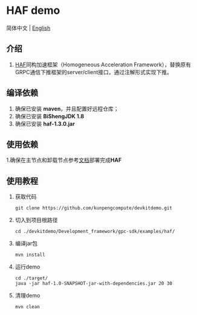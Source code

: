 # **HAF demo**

简体中文 | [English](README_en.md)

## 介绍

1. [HAF](https://www.hikunpeng.com/document/detail/zh/kunpengbds/appAccelFeatures/sqlqueryaccelf/kunpengomnidata_20_0002.html)同构加速框架（Homogeneous Acceleration Framework），替换原有GRPC通信下推框架的server/client接口，通过注解形式实现下推。

## 编译依赖

1. 确保已安装 **maven**，并且配置好远程仓库；
2. 确保已安装 **BiShengJDK 1.8**
3. 确保已安装 **haf-1.3.0.jar**

## 使用依赖
1.确保在主节点和卸载节点参考[文档](https://www.hikunpeng.com/document/detail/zh/kunpengbds/appAccelFeatures/sqlqueryaccelf/kunpengomnidata_20_0018.html)部署完成**HAF**

## 使用教程

1. 获取代码

   ```shell
   git clone https://github.com/kunpengcompute/devkitdemo.git
   ```

2. 切入到项目根路径

   ```shell
   cd ./devkitdemo/Development_framework/gpc-sdk/examples/haf/
   ```

3. 编译jar包

   ```shell
   mvn install
   ```

4. 运行demo

   ```shell
   cd ./target/
   java -jar haf-1.0-SNAPSHOT-jar-with-dependencies.jar 20 30
   ```

5. 清理demo

   ```shell
   mvn clean
   ```